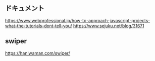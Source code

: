 ## ドキュメント
https://www.webprofessional.jp/how-to-approach-javascript-projects-what-the-tutorials-dont-tell-you/
https://www.sejuku.net/blog/31671

## swiper
https://haniwaman.com/swiper/